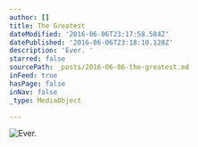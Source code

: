 ```yaml
---
author: []
title: The Greatest
dateModified: '2016-06-06T23:17:58.584Z'
datePublished: '2016-06-06T23:18:10.128Z'
description: 'Ever. '
starred: false
sourcePath: _posts/2016-06-06-the-greatest.md
inFeed: true
hasPage: false
inNav: false
_type: MediaObject

---
```

![Ever. ](https://the-grid-user-content.s3-us-west-2.amazonaws.com/3d67325a-5940-4de7-a162-479fcd084c9c.jpg)
